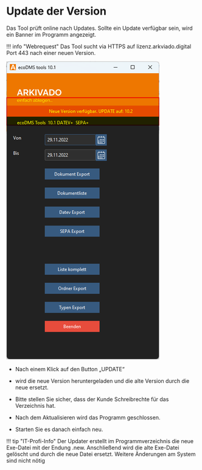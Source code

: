 # Update der Version

Das Tool prüft online nach Updates. Sollte ein Update verfügbar sein, wird ein Banner im Programm angezeigt.

!!! info "Webrequest"
    Das Tool sucht via HTTPS auf lizenz.arkviado.digital Port 443 nach einer neuen Version.

![Update verfügbar](../img/update.png)

- Nach einem Klick auf den Button „UPDATE“
- wird die neue Version heruntergeladen und die alte Version durch die neue ersetzt.

- Bitte stellen Sie sicher, dass der Kunde Schreibrechte für das Verzeichnis hat.
- Nach dem Aktualisieren wird das Programm geschlossen.
- Starten Sie es danach einfach neu.


!!! tip "IT-Profi-Info"
    Der Updater erstellt im Programmverzeichnis die neue Exe-Datei mit der Endung .new.
    Anschließend wird die alte Exe-Datei gelöscht und durch die neue Datei ersetzt.
    Weitere Änderungen am System sind nicht nötig
